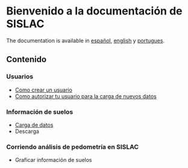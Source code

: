 # Bienvenido a la documentación de SISLAC

The documentation is available in [español](/sislac-docs/README.html), [english](/sislac-docs/en/README.html) y [portugues](/sislac-docs/pt/README.html).

## Contenido

### Usuarios

* [Como crear un usuario](/sislac-docs/es/sign-up.html)
* [Como autorizar tu usuario para la carga de nuevos datos](/sislac-docs/es/user-auth.html)

### Información de suelos

* [Carga de datos](/sislac-docs/es/uploading-soildata.html)
* Descarga

### Corriendo análisis de pedometría en SISLAC

* Graficar información de suelos
